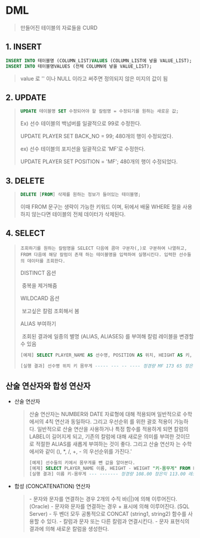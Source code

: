 # DML

> 만들어진 테이블의 자료들을 CURD

## 1. INSERT

```sql
INSERT INTO 테이블명 (COLUMN_LIST)VALUES (COLUMN_LIST에 넣을 VALUE_LIST);
INSERT INTO 테이블명VALUES (전체 COLUMN에 넣을 VALUE_LIST);
```

> value 로 '' 이나 NULL 이라고 써주면 정의되지 않은 미지의 값이 됨

## 2. UPDATE

> ```sql
> UPDATE 테이블명 SET 수정되어야 할 칼럼명 = 수정되기를 원하는 새로운 값;
> ```
>
> Ex) 선수 테이블의 백넘버를 일괄적으로 99로 수정한다.
>
> UPDATE PLAYER SET BACK_NO = 99; 480개의 행이 수정되었다.
>
> ex) 선수 테이블의 포지션을 일괄적으로 ‘MF’로 수정한다.
>
> UPDATE PLAYER SET POSITION = 'MF'; 480개의 행이 수정되었다.

## 3. DELETE

> ```sql
> DELETE [FROM] 삭제를 원하는 정보가 들어있는 테이블명;
> ```
>
> 이때 FROM 문구는 생략이 가능한 키워드 이며, 뒤에서 배울 WHERE 절을 사용하지 않는다면 테이블의 전체 데이터가 삭제된다.

## 4. SELECT

> ```
> 조회하기를 원하는 칼럼명을 SELECT 다음에 콤마 구분자(,)로 구분하여 나열하고, FROM 다음에 해당 칼럼이 존재 하는 테이블명을 입력하여 실행시킨다. 입력한 선수들의 데이터를 조회한다.
> ```
>
> DISTINCT 옵션
>
> ​	중복을 제거해줌
>
> WILDCARD 옵션
>
> ​	보고싶은 칼럼 조회해서 봄
>
> ALIAS 부여하기
>
> ​	조회된 결과에 일종의 별명 (ALIAS, ALIASES) 를 부여해 칼럼 레이블을 변경할 수 있음
>
> ```sql
> [예제] SELECT PLAYER_NAME AS 선수명, POSITION AS 위치, HEIGHT AS 키, WEIGHT AS 몸무게 FROM PLAYER; 칼럼 별명 에서 AS를 꼭 사용하지 않아도 되므로, 아래 SQL은 위 SQL과 같은 결과를 출력한다. SELECT PLAYER_NAME 선수명, POSITION 위치, HEIGHT 키, WEIGHT 몸무게 FROM PLAYER;
> 
> [실행 결과] 선수명 위치 키 몸무게 ----- --- -- ---- 정경량 MF 173 65 정은익 MF 176 63 레오마르 MF 183 77 명재용 MF 173 63 변재 섭 MF 170 63 보띠 MF 174 68 비에라 MF 176 73 서동원 MF 184 78 안대현 MF 179 72 양현정 MF 176 72 유원섭 MF 180 77 김수 철 MF 171 68 임다한 DF 181 67 :::: 480개의 행이 선택되었다.
> ```

## 산술 연산자와 합성 연산자

- 산술 연산자

  > 산술 연산자는 NUMBER와 DATE 자료형에 대해 적용되며 일반적으로 수학에서의 4칙 연산과 동일하다. 그리고 우선순위 를 위한 괄호 적용이 가능하다. 일반적으로 산술 연산을 사용하거나 특정 함수를 적용하게 되면 칼럼의 LABEL이 길어지게 되고, 기존의 칼럼에 대해 새로운 의미를 부여한 것이므로 적절한 ALIAS를 새롭게 부여하는 것이 좋다. 그리고 산술 연산자 는 수학에서와 같이 (), *, /, +, - 의 우선순위를 가진다.'
  >
  > ```sql
  > [예제] 선수들의 키에서 몸무게를 뺀 값을 알아본다.
  > [예제] SELECT PLAYER_NAME 이름, HEIGHT - WEIGHT "키-몸무게" FROM PLAYER;
  > [실행 결과] 이름 키-몸무게 --- ------- 정경량 108.00 정은익 113.00 레오마르 106.00 명재용 110.00 변재섭 107.00 보띠 106.00 비에 라 103.00 서동원 106.00 안대현 107.00 양현정 104.00 유원섭 103.00 김수철 103.00 임다한 114.00 ... ... 480개의 행이 선택되었 다.
  > ```

- 합성 (CONCATENATION) 연산자

  > \- 문자와 문자를 연결하는 경우 2개의 수직 바(||)에 의해 이루어진다. (Oracle) - 문자와 문자를 연결하는 경우 + 표시에 의해 이루어진다. (SQL Server) - 두 벤더 모두 공통적으로 CONCAT (string1, string2) 함수를 사용할 수 있다. - 칼럼과 문자 또는 다른 칼럼과 연결시킨다. - 문자 표현식의 결과에 의해 새로운 칼럼을 생성한다. 